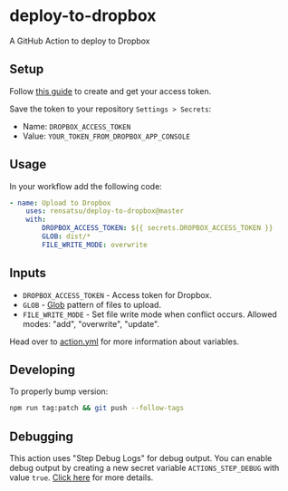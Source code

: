 # deploy-to-dropbox

A GitHub Action to deploy to Dropbox

## Setup

Follow [this guide][dropbox-token-guide] to create and get your access token.

Save the token to your repository `Settings > Secrets`:

- Name: `DROPBOX_ACCESS_TOKEN`
- Value: `YOUR_TOKEN_FROM_DROPBOX_APP_CONSOLE`

## Usage

In your workflow add the following code:
```yaml
- name: Upload to Dropbox
    uses: rensatsu/deploy-to-dropbox@master
    with:
        DROPBOX_ACCESS_TOKEN: ${{ secrets.DROPBOX_ACCESS_TOKEN }}
        GLOB: dist/*
        FILE_WRITE_MODE: overwrite
```

## Inputs

* `DROPBOX_ACCESS_TOKEN` - Access token for Dropbox.
* `GLOB` - [Glob][npm-glob] pattern of files to upload.
* `FILE_WRITE_MODE` - Set file write mode when conflict occurs. Allowed modes: "add", "overwrite", "update".

Head over to [action.yml](action.yml) for more information about variables.

## Developing

To properly bump version:
```bash
npm run tag:patch && git push --follow-tags
```

## Debugging

This action uses "Step Debug Logs" for debug output. You can enable debug
output by creating a new secret variable `ACTIONS_STEP_DEBUG` with
value `true`. [Click here][gh-step-debug] for more details.

[dropbox-token-guide]: https://preventdirectaccess.com/docs/create-app-key-access-token-for-dropbox-account/#access-token
[npm-glob]: https://www.npmjs.com/package/glob
[gh-step-debug]: https://github.com/actions/toolkit/blob/master/docs/action-debugging.md#step-debug-logs
